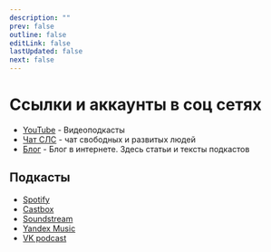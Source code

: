 ```yaml
---
description: ""
prev: false
outline: false
editLink: false
lastUpdated: false
next: false
---
```


# Ссылки и аккаунты в соц сетях

- [YouTube](https://www.youtube.com/@slsfreedom) - Видеоподкасты
- [Чат СЛС](https://t.me/slsfreedom_chat) - чат свободных и развитых людей
- [Блог](https://blog.p-libereco.org/ru/recent/1) - Блог в интернете. Здесь статьи и тексты подкастов

## Подкасты

- [Spotify](https://open.spotify.com/show/6mxhACSi6PjkEHTf5sHorg)
- [Castbox](https://castbox.fm/channel/%D0%A1%D0%B8%D1%81%D1%82%D0%B5%D0%BC%D0%B0-%D0%9B%D0%B8%D1%87%D0%BD%D0%BE%D0%B9-%D0%A1%D0%B2%D0%BE%D0%B1%D0%BE%D0%B4%D1%8B-id5519154)
- [Soundstream](https://soundstream.media/playlist/sistema-lichnoy-svobody)
- [Yandex Music](https://music.yandex.ru/album/26679261)
- [VK podcast](https://vk.com/podcasts-214911215)
